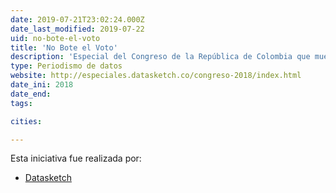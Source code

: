 ```yaml
---
date: 2019-07-21T23:02:24.000Z
date_last_modified: 2019-07-22
uid: no-bote-el-voto
title: 'No Bote el Voto'
description: 'Especial del Congreso de la República de Colombia que muestra por medio de datos y visualizaciones los candidatos, los posible reelegidos, sus posturas en temas coyunturales y algunos cruces con otras bases de datos públicas que arrojaban información de cada candidatos a las elecciones legislativas que se llevaron a cabo en el 2018.'
type: Periodismo de datos
website: http://especiales.datasketch.co/congreso-2018/index.html
date_ini: 2018
date_end: 
tags:

cities: 

---
```


Esta iniciativa fue realizada por:

- [Datasketch](/organizaciones/datasketch)
